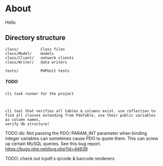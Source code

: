 # About

Hello


## Directory structure


    class/          Class files
    class/Model/    models
    class/Client/   network clients
    class/Writer/   data writers

    tests/          PHPUnit tests




##### TODO

    cli task runner for the project



    cli tool that verifies all tables & columns exist. use reflection to find all classes extending from PdoTable, use their public variables as column names,
    verify db structure!


TODO db:
    Not passing the PDO::PARAM_INT parameter when binding integer variables can sometimes cause PDO to quote them. This can screw up certain MySQL queries. See this bug report.  https://bugs.php.net/bug.php?id=44639


TODO:
    check out tcpdf:s qrcode & barcode renderers
